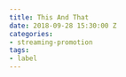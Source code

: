 ```yaml
---
title: This And That
date: 2018-09-28 15:30:00 Z
categories:
- streaming-promotion
tags:
- label
---
```


